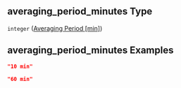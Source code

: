 ## averaging_period_minutes Type

`integer` ([Averaging Period \[min\]](iea43_wra_data_model-properties-measurement-location-measurement-location-properties-logger-configuration-logger-configuration-properties-averaging-period-min.md))

## averaging_period_minutes Examples

```json
"10 min"
```

```json
"60 min"
```
